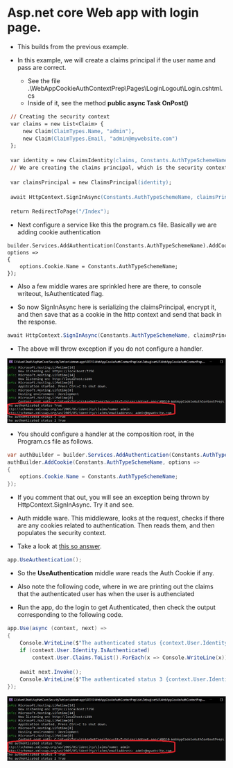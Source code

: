 # Asp.net core Web app with login page.

- This builds from the previous example.

- In this example, we will create a claims principal if the user name and pass are correct.
  - See the file .\WebAppCookieAuthContextPrep\Pages\LoginLogout\Login.cshtml.cs
  - Inside of it, see the method **public async Task<IActionResult> OnPost()**

```ps
 // Creating the security context
 var claims = new List<Claim> {
     new Claim(ClaimTypes.Name, "admin"),
     new Claim(ClaimTypes.Email, "admin@mywebsite.com")
 };
 
 var identity = new ClaimsIdentity(claims, Constants.AuthTypeSchemeName);
 // We are creating the claims principal, which is the security context.
 
 var claimsPrincipal = new ClaimsPrincipal(identity);
 
 await HttpContext.SignInAsync(Constants.AuthTypeSchemeName, claimsPrincipal);
 
 return RedirectToPage("/Index");
```

- Next configure a service like this the program.cs file. Basically we are adding cookie authentication

```
builder.Services.AddAuthentication(Constants.AuthTypeSchemeName).AddCookie(Constants.AuthTypeSchemeName, options =>
{
    options.Cookie.Name = Constants.AuthTypeSchemeName;
});
```

- Also a few middle wares are sprinkled here are there, to console writeout, IsAuthenticated flag. 

- So now SignInAsync here is serializing the claimsPrincipal, encrypt it, and then  save that as a cookie in the http context and send that back in the response.

```cs
await HttpContext.SignInAsync(Constants.AuthTypeSchemeName, claimsPrincipal);
```

- The above will throw exception if you do not configure a handler. 

![Sign in Exception](./images/20WebPage50.jpg)

- You should configure a handler at the composition root, in the Program.cs file as follows.

```cs 
var authBuilder = builder.Services.AddAuthentication(Constants.AuthTypeSchemeName);
authBuilder.AddCookie(Constants.AuthTypeSchemeName, options =>
{
    options.Cookie.Name = Constants.AuthTypeSchemeName;
});
```

- If you comment that out, you will see an exception being thrown by HttpContext.SignInAsync. Try it and see.

- Auth middle ware. This middleware, looks at the request, checks if there are any cookies related to authentication. Then reads them, and then populates the security context.

- Take a look at [this so answer](https://stackoverflow.com/a/74038922/1977871).

```cs
app.UseAuthentication();
```

- So the **UseAuthentication** middle ware reads the Auth Cookie if any. 

- Also note the following code, where in we are printing out the claims that the authenticated user has when the user is authenciated 
- Run the app, do the login to get Authenticated, then check the output corresponding to the following code.

```cs
app.Use(async (context, next) =>
{
    Console.WriteLine($"The authenticated status {context.User.Identity!.IsAuthenticated}");
    if (context.User.Identity.IsAuthenticated)
        context.User.Claims.ToList().ForEach(x => Console.WriteLine(x));
    
    await next.Invoke();
    Console.WriteLine($"The authenticated status 3 {context.User.Identity!.IsAuthenticated}");
});
```
![Claims](./images/20WebPage50.jpg)

